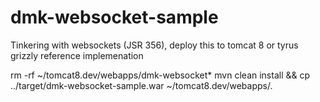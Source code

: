 dmk-websocket-sample
====================

Tinkering with websockets (JSR 356), deploy this to tomcat 8 or tyrus grizzly reference implemenation

rm -rf ~/tomcat8.dev/webapps/dmk-websocket*
mvn clean install && cp ../target/dmk-websocket-sample.war ~/tomcat8.dev/webapps/.
